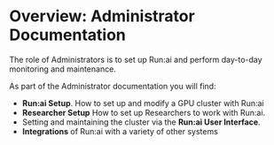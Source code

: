 # Overview: Administrator Documentation

The role of Administrators is to set up Run:ai and perform day-to-day monitoring and maintenance. 

As part of the Administrator documentation you will find:

* __Run:ai Setup__. How to set up and modify a GPU cluster with Run:ai
* __Researcher Setup__ How to set up Researchers to work with Run:ai.
* Setting and maintaining the cluster via the  __Run:ai User Interface__.
* __Integrations__ of Run:ai with a variety of other systems
